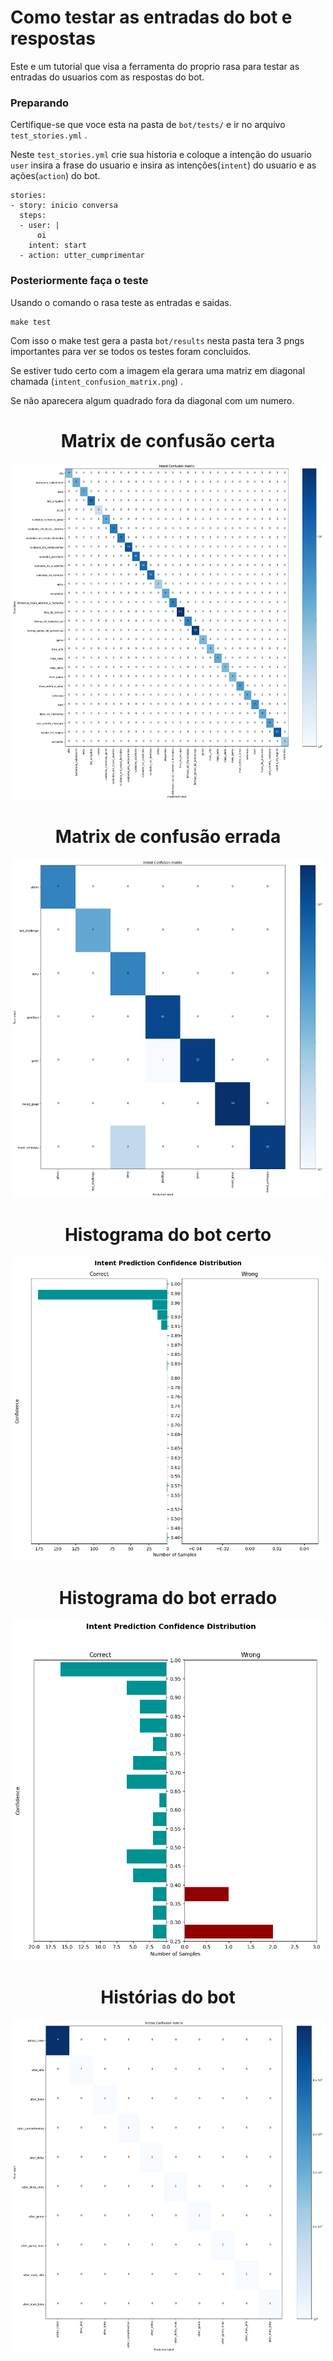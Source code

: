 # Como testar as entradas do bot e respostas

Este e um tutorial que visa a ferramenta do proprio rasa para testar as entradas do usuarios com as respostas do bot.

### Preparando

Certifique-se que voce esta na pasta de `bot/tests/` e ir no arquivo `test_stories.yml` .

Neste `test_stories.yml` crie sua historia e coloque a intenção do usuario `user` insira a frase do usuario e insira as intenções(`intent`) do usuario e as ações(`action`) do bot.

    stories:
    - story: inicio conversa
      steps:
      - user: |
          oi
        intent: start
      - action: utter_cumprimentar

### Posteriormente faça o teste

Usando o comando o rasa teste as entradas e saidas.

    make test


Com isso o make test gera a pasta `bot/results` nesta pasta tera 3 pngs importantes para ver se todos os testes foram concluidos.


Se estiver tudo certo com a imagem ela gerara uma matriz em diagonal chamada (`intent_confusion_matrix.png`) .

Se não aparecera algum quadrado fora da diagonal com um numero.

<h1 align="center">Matrix de confusão certa</h1>
<p align="center">
    <img width="500" src="../img/intent_confusion_matrix.png">
</p>



<h1 align="center">Matrix de confusão errada</h1>
<p align="center">
    <img width="500" src="../img/intent_confusion_matrix_example.png">
</p>

<h1 align="center">Histograma do bot certo</h1>
<p align="center">
    <img width="500" src="../img/intent_histogram.png">
</p>

<h1 align="center">Histograma do bot errado</h1>
<p align="center">
    <img width="500" src="../img/intent_histogram_example.png">
</p>


<h1 align="center">Histórias do bot</h1>
<p align="center">
    <img width="500" src="../img/story_confusion_matrix.png">
</p>






